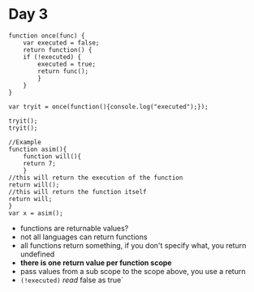 # Day 3

```
function once(func) {
    var executed = false;
    return function() {
    if (!executed) {
        executed = true;
        return func();
        }
    }
}

var tryit = once(function(){console.log("executed");});

tryit();
tryit();

//Example
function asim(){
    function will(){
    return 7;
    }
//this will return the execution of the function
return will(); 
//this will return the function itself
return will; 
}
var x = asim();
```

- functions are returnable values? 
- not all languages can return functions
- all functions return something, if you don't specify what, you return undefined
- **there is one return value per function scope**
- pass values from a sub scope to the scope above, you use a return
- `(!executed)` *read* false as true`